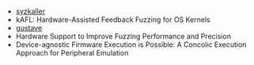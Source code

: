 - [syzkaller](https://github.com/google/syzkaller)
- kAFL: Hardware-Assisted Feedback Fuzzing for OS Kernels
- [gustave](https://github.com/airbus-seclab/gustave)
- Hardware Support to Improve Fuzzing Performance and Precision
- Device-agnostic Firmware Execution is Possible: A Concolic Execution Approach for Peripheral Emulation
